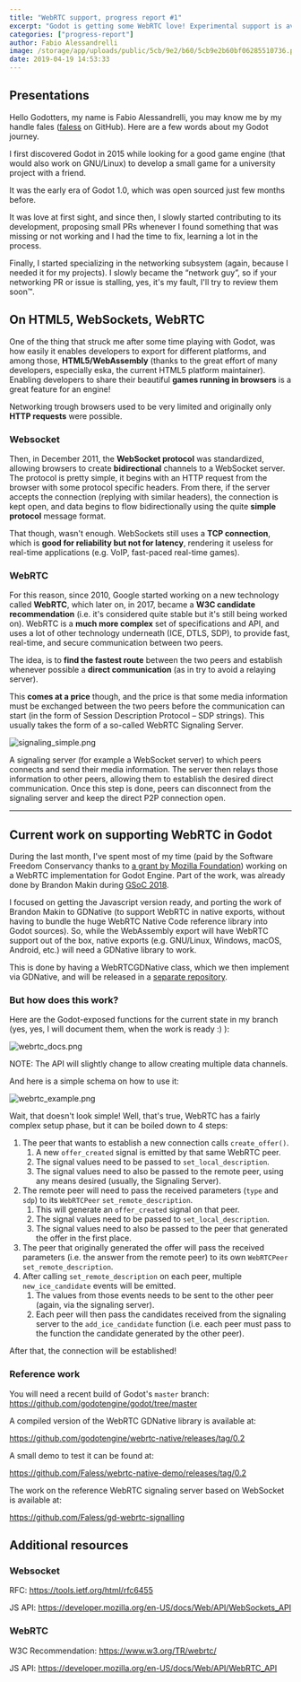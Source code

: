 ```yaml
---
title: "WebRTC support, progress report #1"
excerpt: "Godot is getting some WebRTC love! Experimental support is available in current master branch, enabling low latency networking in HTML5/WebAssembly exports, and initial desktop platforms support via GDNative. The API is still experimental but will become stable in the next few months."
categories: ["progress-report"]
author: Fabio Alessandrelli
image: /storage/app/uploads/public/5cb/9e2/b60/5cb9e2b60bf06285510736.png
date: 2019-04-19 14:53:33
---
```


## Presentations

Hello Godotters, my name is Fabio Alessandrelli, you may know me by my handle fales ([faless](https://github.com/Faless) on GitHub). Here are a few words about my Godot journey.

I first discovered Godot in 2015 while looking for a good game engine (that would also work on GNU/Linux) to develop a small game for a university project with a friend.

It was the early era of Godot 1.0, which was open sourced just few months before.

It was love at first sight, and since then, I slowly started contributing to its development, proposing small PRs whenever I found something that was missing or not working and I had the time to fix, learning a lot in the process.

Finally, I started specializing in the networking subsystem (again, because I needed it for my projects). I slowly became the “network guy”, so if your networking PR or issue is stalling, yes, it's my fault, I'll try to review them soon™.

## On HTML5, WebSockets, WebRTC

One of the thing that struck me after some time playing with Godot, was how easily it enables developers to export for different platforms, and among those, **HTML5/WebAssembly** (thanks to the great effort of many developers, especially eska, the current HTML5 platform maintainer). Enabling developers to share their beautiful **games running in browsers** is a great feature for an engine!

Networking trough browsers used to be very limited and originally only **HTTP requests** were possible.

### Websocket

Then, in December 2011, the **WebSocket protocol** was standardized, allowing browsers to create **bidirectional** channels to a WebSocket server. The protocol is pretty simple, it begins with an HTTP request from the browser with some protocol specific headers. From there, if the server accepts the connection (replying with similar headers), the connection is kept open, and data begins to flow bidirectionally using the quite **simple protocol** message format.

That though, wasn't enough. WebSockets still uses a **TCP connection**, which is **good for reliability but not for latency**, rendering it useless for real-time applications (e.g. VoIP, fast-paced real-time games).

### WebRTC

For this reason, since 2010, Google started working on a new technology called **WebRTC**, which later on, in 2017, became a **W3C candidate recommendation** (i.e. it's considered quite stable but it's still being worked on).
WebRTC is a **much more complex** set of specifications and API, and uses a lot of other technology underneath (ICE, DTLS, SDP), to provide fast, real-time, and secure communication between two peers.

The idea, is to **find the fastest route** between the two peers and establish whenever possible a **direct communication** (as in try to avoid a relaying server).

This **comes at a price** though, and the price is that some media information must be exchanged between the two peers before the communication can start (in the form of Session Description Protocol – SDP strings). This usually takes the form of a so-called WebRTC Signaling Server.

![signaling_simple.png](/storage/app/uploads/public/5ca/d20/5ae/5cad205ae8405844580807.png)

A signaling server (for example a WebSocket server) to which peers connects and send their media information. The server then relays those information to other peers, allowing them to establish the desired direct communication. Once this step is done, peers can disconnect from the signaling server and keep the direct P2P connection open.

---

## Current work on supporting WebRTC in Godot

During the last month, I've spent most of my time (paid by the Software Freedom Conservancy thanks to [a grant by Mozilla Foundation](/article/mozilla-awards-godot-engine-part-moss-mission-partners-program)) working on a WebRTC implementation for Godot Engine. Part of the work, was already done by Brandon Makin during [GSoC 2018](/article/gsoc-2018-progress-report-1).

I focused on getting the Javascript version ready, and porting the work of Brandon Makin to GDNative (to support WebRTC in native exports, without having to bundle the huge WebRTC Native Code reference library into Godot sources).
So, while the WebAssembly export will have WebRTC support out of the box, native exports (e.g. GNU/Linux, Windows, macOS, Android, etc.) will need a GDNative library to work.

This is done by having a WebRTCGDNative class, which we then implement via GDNative, and will be released in a [separate repository](https://github.com/godotengine/webrtc-native).

### But how does this work?

Here are the Godot-exposed functions for the current state in my branch (yes, yes, I will document them, when the work is ready :) ):



![webrtc_docs.png](/storage/app/uploads/public/5cb/9c4/f57/5cb9c4f5719a8010547417.png)

NOTE: The API will slightly change to allow creating multiple data channels.

And here is a simple schema on how to use it:


![webrtc_example.png](/storage/app/uploads/public/5cb/9c5/1d2/5cb9c51d2b949452233794.png)

Wait, that doesn't look simple! Well, that's true, WebRTC has a fairly complex setup phase, but it can be boiled down to 4 steps:

1. The peer that wants to establish a new connection calls `create_offer()`.
   1. A new `offer_created` signal is emitted by that same WebRTC peer.
   2. The signal values need to be passed to `set_local_description`.
   3. The signal values need to also be passed to the remote peer, using any means desired (usually, the Signaling Server).
2. The remote peer will need to pass the received parameters (`type` and `sdp`) to its `WebRTCPeer` `set_remote_description`.
   1. This will generate an `offer_created` signal on that peer.
   2. The signal values need to be passed to `set_local_description`.
   3. The signal values need to also be passed to the peer that generated the offer in the first place.
3. The peer that originally generated the offer will pass the received parameters (i.e. the answer from the remote peer) to its own `WebRTCPeer` `set_remote_description`.
4. After calling `set_remote_description` on each peer, multiple `new_ice_candidate` events will be emitted.
   1. The values from those events needs to be sent to the other peer (again, via the signaling server).
   2. Each peer will then pass the candidates received from the signaling server to the `add_ice_candidate` function (i.e. each peer must pass to the function the candidate generated by the other peer).

After that, the connection will be established!

### Reference work

You will need a recent build of Godot's `master` branch:
https://github.com/godotengine/godot/tree/master

A compiled version of the WebRTC GDNative library is available at:

https://github.com/godotengine/webrtc-native/releases/tag/0.2

A small demo to test it can be found at:

https://github.com/Faless/webrtc-native-demo/releases/tag/0.2

The work on the reference WebRTC signaling server based on WebSocket is available at:

https://github.com/Faless/gd-webrtc-signalling

## Additional resources

### Websocket

RFC: https://tools.ietf.org/html/rfc6455

JS API: https://developer.mozilla.org/en-US/docs/Web/API/WebSockets_API

### WebRTC

W3C Recommendation: https://www.w3.org/TR/webrtc/

JS API: https://developer.mozilla.org/en-US/docs/Web/API/WebRTC_API
